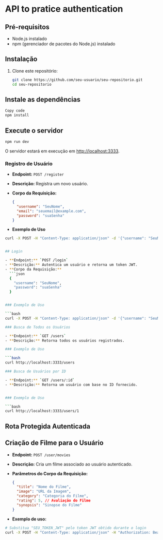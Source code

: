 # API to pratice authentication

## Pré-requisitos

- Node.js instalado
- npm (gerenciador de pacotes do Node.js) instalado

## Instalação

1. Clone este repositório:

   ```bash
   git clone https://github.com/seu-usuario/seu-repositorio.git
   cd seu-repositorio
   ```

## Instale as dependências

```bash
Copy code
npm install
```

## Execute o servidor

```bash
npm run dev
```

O servidor estará em execução em <http://localhost:3333>.

### Registro de Usuário

- **Endpoint:** `POST /register`
- **Descrição:** Registra um novo usuário.
- **Corpo da Requisição:**

  ```json
  {
    "username": "SeuNome",
    "email": "seuemail@example.com",
    "password": "suaSenha"
  }
  ```

- **Exemplo de Uso**

````bash
curl -X POST -H "Content-Type: application/json" -d '{"username": "SeuNome", "email": "seuemail@example.com", "password": "suaSenha"}' http://localhost:3333/register


## Login

- **Endpoint:** `POST /login`
- **Descrição:** Autentica um usuário e retorna um token JWT.
- **Corpo da Requisição:**
  ```json
  {
    "username": "SeuNome",
    "password": "suaSenha"
  }


### Exemplo de Uso

```bash
curl -X POST -H "Content-Type: application/json" -d '{"username": "SeuNome", "password": "suaSenha"}' http://localhost:3333/login

### Busca de Todos os Usuários

- **Endpoint:** `GET /users`
- **Descrição:** Retorna todos os usuários registrados.

### Exemplo de Uso

```bash
curl http://localhost:3333/users

### Busca de Usuários por ID

- **Endpoint:** `GET /users/:id`
- **Descrição:** Retorna um usuário com base no ID fornecido.


### Exemplo de Uso

```bash
curl http://localhost:3333/users/1
````

## Rota Protegida Autenticada

## Criação de Filme para o Usuário

- **Endpoint:** `POST /user/movies`
- **Descrição:** Cria um filme associado ao usuário autenticado.
- **Parâmetros do Corpo da Requisição:**

  ```json
  {
    "title": "Nome do Filme",
    "image": "URL da Imagem",
    "category": "Categoria do Filme",
    "rating": 5, // Avaliação do Filme
    "synopsis": "Sinopse do Filme"
  }
  ```

- **Exemplo de uso:**

```bash
# Substitua "SEU_TOKEN_JWT" pelo token JWT obtido durante o login
curl -X POST -H "Content-Type: application/json" -H "Authorization: Bearer SEU_TOKEN_JWT" -d '{"title": "Nome do Filme", "image": "URL da Imagem", "category": "Categoria do Filme", "rating": 5, "synopsis": "Sinopse do Filme"}' http://localhost:3333/user/movies
```
